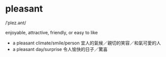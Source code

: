 # pleasant
/ˈplez.ənt/

enjoyable, attractive, friendly, or easy to like

- a pleasant climate/smile/person
宜人的氣候／親切的笑容／和氣可愛的人
- a pleasant day/surprise
令人愉快的日子／驚喜
